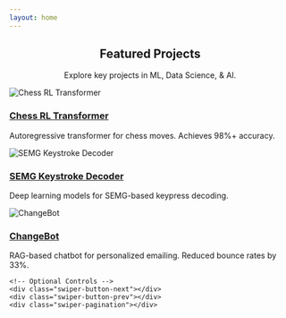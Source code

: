 ```yaml
---
layout: home
---
```


<div class="page__content">

  <h2 class="archive__item-title" style="text-align: center;">Featured Projects</h2>
  <p style="text-align: center;">Explore key projects in ML, Data Science, & AI.</p>

  <!-- Swiper container -->
  <div class="swiper-container">
    <div class="swiper-wrapper">
      <!-- Slide 1 -->
      <div class="swiper-slide">
        <div class="feature__item">
          <img src="/assets/images/chess-rl.jpg" alt="Chess RL Transformer" />
          <h3><a href="/projects/#chess-rl-transformer">Chess RL Transformer</a></h3>
          <p>Autoregressive transformer for chess moves. Achieves 98%+ accuracy.</p>
        </div>
      </div>
      <!-- Slide 2 -->
      <div class="swiper-slide">
        <div class="feature__item">
          <img src="/assets/images/semg-keystroke.jpg" alt="SEMG Keystroke Decoder" />
          <h3><a href="/projects/#semg-keystroke-decoder">SEMG Keystroke Decoder</a></h3>
          <p>Deep learning models for SEMG-based keypress decoding.</p>
        </div>
      </div>
      <!-- Slide 3 -->
      <div class="swiper-slide">
        <div class="feature__item">
          <img src="/assets/images/changebot.jpg" alt="ChangeBot" />
          <h3><a href="/projects/#changebot">ChangeBot</a></h3>
          <p>RAG-based chatbot for personalized emailing. Reduced bounce rates by 33%.</p>
        </div>
      </div>
    </div>

    <!-- Optional Controls -->
    <div class="swiper-button-next"></div>
    <div class="swiper-button-prev"></div>
    <div class="swiper-pagination"></div>
  </div>

</div>